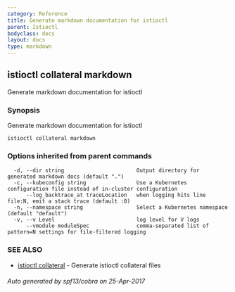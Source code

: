 ```yaml
---
category: Reference
title: Generate markdown documentation for istioctl
parent: Istioctl
bodyclass: docs
layout: docs
type: markdown
---
```

## istioctl collateral markdown

Generate markdown documentation for istioctl

### Synopsis


Generate markdown documentation for istioctl

```
istioctl collateral markdown
```

### Options inherited from parent commands

```
  -d, --dir string                       Output directory for generated markdown docs (default ".")
  -c, --kubeconfig string                Use a Kubernetes configuration file instead of in-cluster configuration
      --log_backtrace_at traceLocation   when logging hits line file:N, emit a stack trace (default :0)
  -n, --namespace string                 Select a Kubernetes namespace (default "default")
  -v, --v Level                          log level for V logs
      --vmodule moduleSpec               comma-separated list of pattern=N settings for file-filtered logging
```

### SEE ALSO
* [istioctl collateral](istioctl_collateral.html)	 - Generate istioctl collateral files

###### Auto generated by spf13/cobra on 25-Apr-2017
